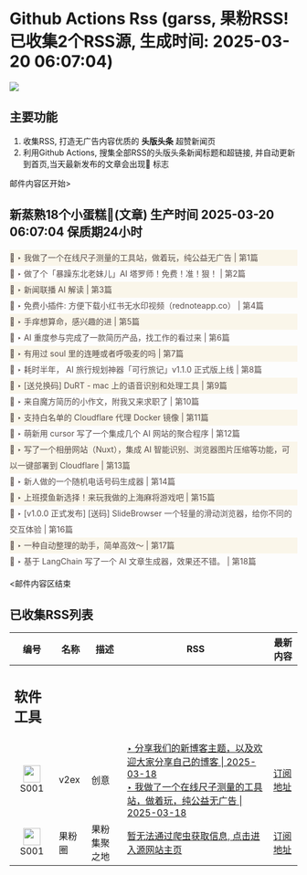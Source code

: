 # Github Actions Rss (garss, 果粉RSS! 已收集2个RSS源, 生成时间: 2025-03-20 06:07:04)

![](https://cdn.jsdelivr.net/gh/xinkeji/garss/_media/ga-rss.png)



## 主要功能
1. 收集RSS, 打造无广告内容优质的 **头版头条** 超赞新闻页
2. 利用Github Actions, 搜集全部RSS的头版头条新闻标题和超链接, 并自动更新到首页,当天最新发布的文章会出现🌈 标志

邮件内容区开始>
<h2>新蒸熟18个小蛋糕🍰(文章) 生产时间 2025-03-20 06:07:04 保质期24小时</h2>

<div style='line-height:3;background-color:#FAF6EA;' ><a href='https://www.v2ex.com/t/1119746#reply2' style="line-height:2;text-decoration:none;display:block;color:#584D49;">🌈 ‣ 我做了一个在线尺子测量的工具站，做着玩，纯公益无广告 | 第1篇</a></div><div style='line-height:3;' ><a href='https://www.v2ex.com/t/1119748#reply1' style="line-height:2;text-decoration:none;display:block;color:#584D49;">🌈 ‣ 做了个「暴躁东北老妹儿」AI 塔罗师！免费！准！狠！ | 第2篇</a></div><div style='line-height:3;background-color:#FAF6EA;' ><a href='https://www.v2ex.com/t/1119690#reply17' style="line-height:2;text-decoration:none;display:block;color:#584D49;">🌈 ‣ 新闻联播 AI 解读 | 第3篇</a></div><div style='line-height:3;' ><a href='https://www.v2ex.com/t/1119731#reply1' style="line-height:2;text-decoration:none;display:block;color:#584D49;">🌈 ‣ 免费小插件: 方便下载小红书无水印视频（rednoteapp.co） | 第4篇</a></div><div style='line-height:3;background-color:#FAF6EA;' ><a href='https://www.v2ex.com/t/1119666#reply9' style="line-height:2;text-decoration:none;display:block;color:#584D49;">🌈 ‣ 手痒想算命，感兴趣的进 | 第5篇</a></div><div style='line-height:3;' ><a href='https://www.v2ex.com/t/1119539#reply34' style="line-height:2;text-decoration:none;display:block;color:#584D49;">🌈 ‣ AI 重度参与完成了一款简历产品，找工作的看过来 | 第6篇</a></div><div style='line-height:3;background-color:#FAF6EA;' ><a href='https://www.v2ex.com/t/1119705#reply4' style="line-height:2;text-decoration:none;display:block;color:#584D49;">🌈 ‣ 有用过 soul 里的连睡或者呼吸麦的吗 | 第7篇</a></div><div style='line-height:3;' ><a href='https://www.v2ex.com/t/1119654#reply7' style="line-height:2;text-decoration:none;display:block;color:#584D49;">🌈 ‣ 耗时半年， AI 旅行规划神器「可行旅记」v1.1.0 正式版上线 | 第8篇</a></div><div style='line-height:3;background-color:#FAF6EA;' ><a href='https://www.v2ex.com/t/1119642#reply2' style="line-height:2;text-decoration:none;display:block;color:#584D49;">🌈 ‣ [送兑换码] DuRT - mac 上的语音识别和处理工具 | 第9篇</a></div><div style='line-height:3;' ><a href='https://www.v2ex.com/t/1119590#reply13' style="line-height:2;text-decoration:none;display:block;color:#584D49;">🌈 ‣ 来自魔方简历的小作文，附我又来求职了 | 第10篇</a></div><div style='line-height:3;background-color:#FAF6EA;' ><a href='https://www.v2ex.com/t/1119612#reply3' style="line-height:2;text-decoration:none;display:block;color:#584D49;">🌈 ‣ 支持白名单的 Cloudflare 代理 Docker 镜像 | 第11篇</a></div><div style='line-height:3;' ><a href='https://www.v2ex.com/t/1119564#reply3' style="line-height:2;text-decoration:none;display:block;color:#584D49;">🌈 ‣ 萌新用 cursor 写了一个集成几个 AI 网站的聚合程序 | 第12篇</a></div><div style='line-height:3;background-color:#FAF6EA;' ><a href='https://www.v2ex.com/t/1119581#reply2' style="line-height:2;text-decoration:none;display:block;color:#584D49;">🌈 ‣ 写了一个相册网站（Nuxt），集成 AI 智能识别、浏览器图片压缩等功能，可以一键部署到 Cloudflare | 第13篇</a></div><div style='line-height:3;' ><a href='https://www.v2ex.com/t/1119582#reply0' style="line-height:2;text-decoration:none;display:block;color:#584D49;">🌈 ‣ 新人做的一个随机电话号码生成器 | 第14篇</a></div><div style='line-height:3;background-color:#FAF6EA;' ><a href='https://www.v2ex.com/t/1119546#reply3' style="line-height:2;text-decoration:none;display:block;color:#584D49;">🌈 ‣ 上班摸鱼新选择！来玩我做的上海麻将游戏吧 | 第15篇</a></div><div style='line-height:3;' ><a href='https://www.v2ex.com/t/1119496#reply15' style="line-height:2;text-decoration:none;display:block;color:#584D49;">🌈 ‣ [v1.0.0 正式发布] [送码] SlideBrowser 一个轻量的滑动浏览器，给你不同的交互体验 | 第16篇</a></div><div style='line-height:3;background-color:#FAF6EA;' ><a href='https://www.v2ex.com/t/1119517#reply7' style="line-height:2;text-decoration:none;display:block;color:#584D49;">🌈 ‣ 一种自动整理的助手，简单高效～ | 第17篇</a></div><div style='line-height:3;' ><a href='https://www.v2ex.com/t/1119584#reply1' style="line-height:2;text-decoration:none;display:block;color:#584D49;">🌈 ‣ 基于 LangChain 写了一个 AI 文章生成器，效果还不错。 | 第18篇</a></div>

<邮件内容区结束

## 已收集RSS列表

| 编号 | 名称 | 描述 | RSS | 最新内容 |
| --- | --- | --- | --- | --- |
| <h2 id="软件工具">软件工具</h2> |  |   |  |  |
| <div id="S001" style="text-align: center;"><img src="https://cdn.jsdelivr.net/gh/zhaoolee/garss/_media/favicon/S001.png" width="30px" style="width:30px;height: auto;"/><br><span>S001</span></div> | v2ex | 创意 | [‣ 分享我们的新博客主题，以及欢迎大家分享自己的博客 \| 2025-03-18](https://www.v2ex.com/t/1119450#reply74)<br/>[‣ 我做了一个在线尺子测量的工具站，做着玩，纯公益无广告 \| 2025-03-18](https://www.v2ex.com/t/1119746#reply2) | [订阅地址](https://www.v2ex.com/feed/tab/creative.xml) |
| <div id="S001" style="text-align: center;"><img src="https://cdn.jsdelivr.net/gh/zhaoolee/garss/_media/favicon/S001.png" width="30px" style="width:30px;height: auto;"/><br><span>S001</span></div> | 果粉圈 | 果粉集聚之地 | [暂无法通过爬虫获取信息, 点击进入源网站主页](https://g0f.cn) | [订阅地址](https://g0f.cn/rss.xml) |




